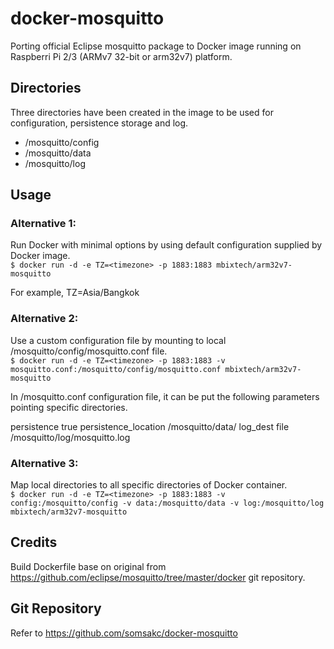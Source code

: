 # docker-mosquitto

Porting official Eclipse mosquitto package to Docker image running on Raspberri Pi 2/3 (ARMv7 32-bit or arm32v7) platform.

## Directories
Three directories have been created in the image to be used for configuration, persistence storage and log.
- /mosquitto/config
- /mosquitto/data
- /mosquitto/log

## Usage
### Alternative 1:
Run Docker with minimal options by using default configuration supplied by Docker image.<br>
`$ docker run -d -e TZ=<timezone> -p 1883:1883 mbixtech/arm32v7-mosquitto`

For example, TZ=Asia/Bangkok

### Alternative 2:
Use a custom configuration file by mounting to local /mosquitto/config/mosquitto.conf file.<br>
`$ docker run -d -e TZ=<timezone> -p 1883:1883 -v mosquitto.conf:/mosquitto/config/mosquitto.conf mbixtech/arm32v7-mosquitto`

In /mosquitto.conf configuration file, it can be put the following parameters pointing specific directories.

persistence true
persistence_location /mosquitto/data/
log_dest file /mosquitto/log/mosquitto.log

### Alternative 3:
Map local directories to all specific directories of Docker container.<br>
`$ docker run -d -e TZ=<timezone> -p 1883:1883 -v config:/mosquitto/config -v data:/mosquitto/data -v log:/mosquitto/log mbixtech/arm32v7-mosquitto`

## Credits
Build Dockerfile base on original from https://github.com/eclipse/mosquitto/tree/master/docker git repository.

## Git Repository
Refer to https://github.com/somsakc/docker-mosquitto
